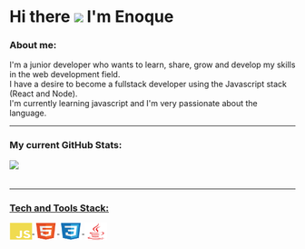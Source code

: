 <h1 align= "left">Hi there <img src="https://raw.githubusercontent.com/kaueMarques/kaueMarques/master/hi.gif" width="5%">   I'm Enoque</h1>


<div> 
  <h3> About me:</h3>
  
  <p>
    I'm a junior developer who wants to learn, share, grow and develop my skills in the web development field. <br>
    I have a desire to become a fullstack developer using the Javascript stack (React and Node).<br>
    I'm currently learning javascript and I'm very passionate about the language.<br>
  </p> 
</div>

<hr>

<div align="left">
  <h3> My  current  GitHub Stats: </h3>  
  <a href="https://github.com/enoquetembe">
  <img height="180em" src="https://github-readme-stats.vercel.app/api?username=enoquetembe&show_icons=true&theme=dracula&include_all_commits=true&count_private=true"/>
</div>
  <br>
  <hr>
<div>
  <h3> Tech and Tools Stack: </h3>
  <div style="display: inline_block">
  <img align="center" alt="Enoque-Js" height="30" width="40" src="https://raw.githubusercontent.com/devicons/devicon/master/icons/javascript/javascript-plain.svg">
  <img align="center" alt="Enoque-HTML" height="30" width="40" src="https://raw.githubusercontent.com/devicons/devicon/master/icons/html5/html5-original.svg">
  <img align="center" alt="Enoque-CSS" height="30" width="40" src="https://raw.githubusercontent.com/devicons/devicon/master/icons/css3/css3-original.svg">
  <img align="center" alt="Enoque-Java" height="30" width="40" src="https://raw.githubusercontent.com/devicons/devicon/master/icons/java/java-plain.svg">  
</div>
 
</div>


